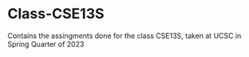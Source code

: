 # Class-CSE13S
Contains the assingments done for the class CSE13S, taken at UCSC in Spring Quarter of 2023
